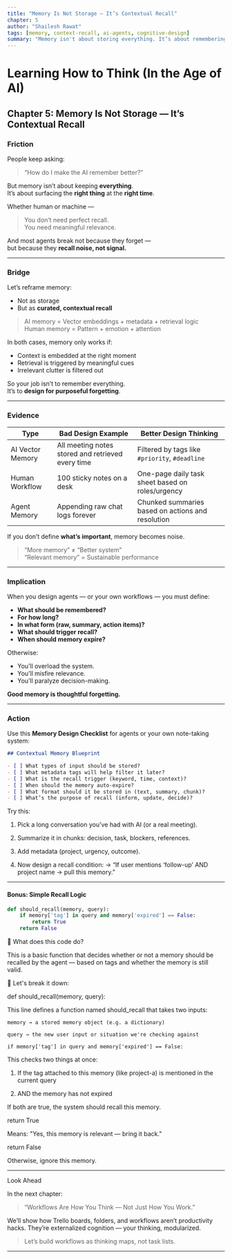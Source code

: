 ```yaml
---
title: "Memory Is Not Storage — It’s Contextual Recall"
chapter: 5
author: "Shailesh Rawat"
tags: [memory, context-recall, ai-agents, cognitive-design]
summary: "Memory isn't about storing everything. It’s about remembering what matters — when it matters. This chapter reframes memory as dynamic context, not static storage."
---
```


# Learning How to Think (In the Age of AI)

## Chapter 5: Memory Is Not Storage — It’s Contextual Recall

### Friction

People keep asking:  
> “How do I make the AI remember better?”

But memory isn’t about keeping **everything**.  
It’s about surfacing the **right thing** at the **right time**.

Whether human or machine —  
> You don’t need perfect recall.  
> You need meaningful relevance.

And most agents break not because they forget —  
but because they **recall noise, not signal.**

---

### Bridge

Let’s reframe memory:  
- Not as storage  
- But as **curated, contextual recall**

> AI memory = Vector embeddings + metadata + retrieval logic  
> Human memory = Pattern + emotion + attention

In both cases, memory only works if:
- Context is embedded at the right moment
- Retrieval is triggered by meaningful cues
- Irrelevant clutter is filtered out

So your job isn’t to remember everything.  
It’s to **design for purposeful forgetting**.

---

### Evidence

| Type            | Bad Design Example                                         | Better Design Thinking                             |
|------------------|------------------------------------------------------------|----------------------------------------------------|
| AI Vector Memory | All meeting notes stored and retrieved every time         | Filtered by tags like `#priority`, `#deadline`     |
| Human Workflow   | 100 sticky notes on a desk                                | One-page daily task sheet based on roles/urgency   |
| Agent Memory     | Appending raw chat logs forever                           | Chunked summaries based on actions and resolution  |

If you don’t define **what’s important**, memory becomes noise.

> “More memory” ≠ “Better system”  
> “Relevant memory” = Sustainable performance

---

### Implication

When you design agents — or your own workflows — you must define:

- **What should be remembered?**
- **For how long?**
- **In what form (raw, summary, action items)?**
- **What should trigger recall?**
- **When should memory expire?**

Otherwise:
- You’ll overload the system.
- You’ll misfire relevance.
- You’ll paralyze decision-making.

**Good memory is thoughtful forgetting.**

---

### Action

Use this **Memory Design Checklist** for agents or your own note-taking system:

```markdown
## Contextual Memory Blueprint

- [ ] What types of input should be stored?
- [ ] What metadata tags will help filter it later?
- [ ] What is the recall trigger (keyword, time, context)?
- [ ] When should the memory auto-expire?
- [ ] What format should it be stored in (text, summary, chunk)?
- [ ] What’s the purpose of recall (inform, update, decide)?
```

Try this:

1. Pick a long conversation you’ve had with AI (or a real meeting).


2. Summarize it in chunks: decision, task, blockers, references.


3. Add metadata (project, urgency, outcome).


4. Now design a recall condition:
→ “If user mentions ‘follow-up’ AND project name → pull this memory.”




---

#### Bonus: Simple Recall Logic

```python
def should_recall(memory, query):
    if memory['tag'] in query and memory['expired'] == False:
        return True
    return False
```

🧠 What does this code do?

This is a basic function that decides whether or not a memory should be recalled by the agent — based on tags and whether the memory is still valid.

🧩 Let's break it down:

def should_recall(memory, query):

This line defines a function named should_recall that takes two inputs:

```
memory → a stored memory object (e.g. a dictionary)

query → the new user input or situation we're checking against

if memory['tag'] in query and memory['expired'] == False:
```

This checks two things at once:

1. If the tag attached to this memory (like project-a) is mentioned in the current query


2. AND the memory has not expired



If both are true, the system should recall this memory.

return True

Means: "Yes, this memory is relevant — bring it back."

return False

Otherwise, ignore this memory.


---

Look Ahead

In the next chapter:

> “Workflows Are How You Think — Not Just How You Work.”



We’ll show how Trello boards, folders, and workflows aren’t productivity hacks.
They’re externalized cognition — your thinking, modularized.

> Let’s build workflows as thinking maps, not task lists.




---
